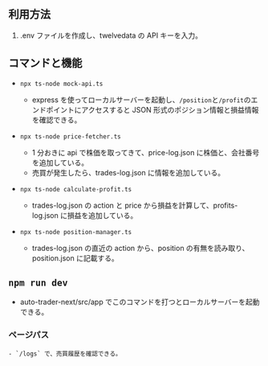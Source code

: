 ## 利用方法

1. .env ファイルを作成し、twelvedata の API キーを入力。

## コマンドと機能

- `npx ts-node mock-api.ts`
  - express を使ってローカルサーバーを起動し、`/position`と`/profit`のエンドポイントにアクセスすると JSON 形式のポジション情報と損益情報を確認できる。
- `npx ts-node price-fetcher.ts`
  - 1 分おきに api で株価を取ってきて、price-log.json に株価と、会社番号を追加している。
  - 売買が発生したら、trades-log.json に情報を追加している。
- `npx ts-node calculate-profit.ts`

  - trades-log.json の action と price から損益を計算して、profits-log.json に損益を追加している。

- `npx ts-node position-manager.ts`
  - trades-log.json の直近の action から、position の有無を読み取り、position.json に記載する。

## `npm run dev`

- auto-trader-next/src/app でこのコマンドを打つとローカルサーバーを起動できる。

### ページパス

    - `/logs` で、売買履歴を確認できる。
